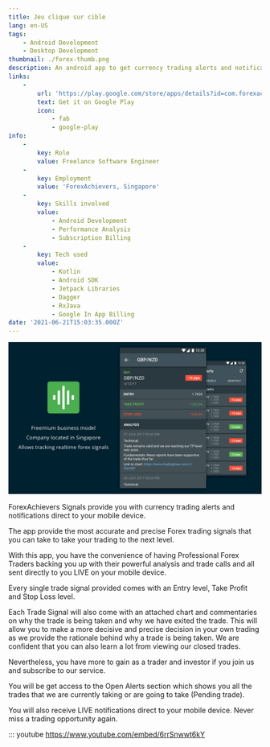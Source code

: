 ```yaml
---
title: Jeu clique sur cible
lang: en-US
tags:
    - Android Development
    - Desktop Development
thumbnail: ./forex-thumb.png
description: An android app to get currency trading alerts and notifications
links:
    -
        url: 'https://play.google.com/store/apps/details?id=com.forexachievers.signals'
        text: Get it on Google Play
        icon:
            - fab
            - google-play
info:
    -
        key: Role
        value: Freelance Software Engineer
    -
        key: Employment
        value: 'ForexAchievers, Singapore'
    -
        key: Skills involved
        value:
            - Android Development
            - Performance Analysis
            - Subscription Billing
    -
        key: Tech used
        value:
            - Kotlin
            - Android SDK
            - Jetpack Libraries
            - Dagger
            - RxJava
            - Google In App Billing
date: '2021-06-21T15:03:35.000Z'
---
```

![An image](/forex.png)

ForexAchievers Signals provide you with currency trading alerts and notifications direct to your mobile device.

The app provide the most accurate and precise Forex trading signals that you can take to take your trading to the next level.

With this app, you have the convenience of having Professional Forex Traders backing you up with their powerful analysis and trade calls and all sent directly to you LIVE on your mobile device.

Every single trade signal provided comes with an Entry level, Take Profit and Stop Loss level.

Each Trade Signal will also come with an attached chart and commentaries on why the trade is being taken and why we have exited the trade. This will allow you to make a more decisive and precise decision in your own trading as we provide the rationale behind why a trade is being taken. We are confident that you can also learn a lot from viewing our closed trades.

Nevertheless, you have more to gain as a trader and investor if you join us and subscribe to our service.

You will be get access to the Open Alerts section which shows you all the trades that we are currently taking or are going to take (Pending trade).

You will also receive LIVE notifications direct to your mobile device. Never miss a trading opportunity again.


::: youtube https://www.youtube.com/embed/6rrSnwwt6kY
